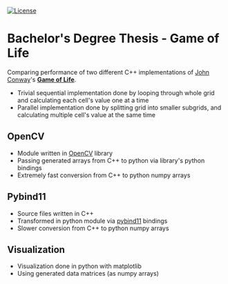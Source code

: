 [![License](https://img.shields.io/badge/License-Apache%202.0-blue.svg)](https://opensource.org/licenses/Apache-2.0)

# Bachelor's Degree Thesis - Game of Life

Comparing performance of two different C++ implementations of [John Conway](http://en.wikipedia.org/wiki/John_Horton_Conway)'s [**Game of Life**](http://en.wikipedia.org/wiki/Conway%27s_Game_of_Life). 
- Trivial sequential implementation done by looping through whole grid and calculating each cell's value one at a time
- Parallel implementation done by splitting grid into smaller subgrids, and calculating multiple cell's value at the same time


## OpenCV

- Module written in [OpenCV](https://github.com/opencv/opencv) library
- Passing generated arrays from C++ to python via library's python bindings
- Extremely fast conversion from C++ to python numpy arrays


## Pybind11

- Source files written in C++ 
- Transformed in python module via [pybind11](https://pypi.org/project/pybind11/) bindings
- Slower conversion from C++ to python numpy arrays

## Visualization

- Visualization done in python with matplotlib
- Using generated data matrices (as numpy arrays)